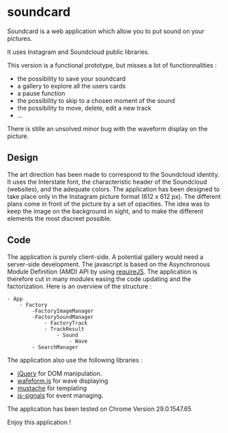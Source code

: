 soundcard
=========

Soundcard is a web application which allow you to put sound on your pictures.

It uses Instagram and Soundcloud public libraries.

This version is a functional prototype, but misses a lot of functionnalities :
- the possibility to save your soundcard
- a gallery to explore all the users cards
- a pause function
- the possibility to skip to a chosen moment of the sound
- the possibility to move, delete, edit a new track
- ...

There is stille an unsolved minor bug with the waveform display on the picture.

Design
------

The art direction has been made to correspond to the Soundcloud identity. It uses the Interstate font, the characteristic header of the Soundcloud (websites), and the adequate colors.
The application has been designed to take place only in the Instagram picture format (612 x 612 px).
The different plans come in front of the picture by a set of opacities. The idea was to keep the image on the background in sight, and to make the different elements the most discreet possible.

Code
----

The application is purely client-side. A potential gallery would need a server-side development.
The javascript is based on the Asynchronous Module Definition (AMD) API by using [requireJS](http://requirejs.org/). The application is therefore cut in many modules easing the code updating and the factorization. 
Here is an overview of the structure :
```
- App
	- Factory
		-FactoryImageManager
		-FactorySoundManager
			- FactoryTrack
			- TrackResult
				- Sound
					- Wave
		- SearchManager
```
The application also use the following libraries :
- [jQuery](http://jquery.com/) for DOM manipulation.
- [wafeform.js](http://waveformjs.org/) for wave displaying
- [mustache](http://mustache.github.io/) for templating
- [js-signals](http://millermedeiros.github.io/js-signals/) for event managing.

The application has been tested on Chrome Version 29.0.1547.65

Enjoy this application !